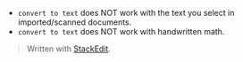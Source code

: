 * `convert to text` does NOT work with the text you select in imported/scanned documents.
* `convert to text` does NOT work with handwritten math.

> Written with [StackEdit](https://stackedit.io/).
<!--stackedit_data:
eyJoaXN0b3J5IjpbLTgyNDM4NDkzMV19
-->